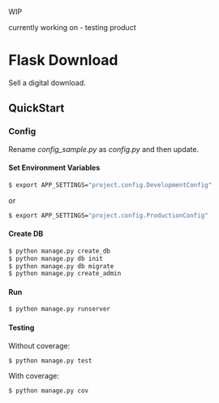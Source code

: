 WIP

currently working on - testing product

# Flask Download

Sell a digital download.

## QuickStart

### Config

Rename *config_sample.py* as *config.py* and then update.

#### Set Environment Variables

```sh
$ export APP_SETTINGS="project.config.DevelopmentConfig"
```

or

```sh
$ export APP_SETTINGS="project.config.ProductionConfig"
```

#### Create DB

```sh
$ python manage.py create_db
$ python manage.py db init
$ python manage.py db migrate
$ python manage.py create_admin
```

#### Run

```sh
$ python manage.py runserver
```

#### Testing

Without coverage:

```sh
$ python manage.py test
```

With coverage:

```sh
$ python manage.py cov
```